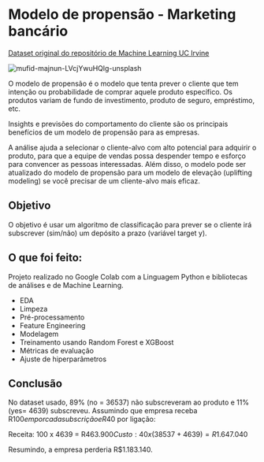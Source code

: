 # Modelo de propensão - Marketing bancário
[Dataset original do repositório de Machine Learning UC Irvine](https://archive.ics.uci.edu/dataset/222/bank+marketing)

![mufid-majnun-LVcjYwuHQlg-unsplash](https://github.com/silvaelaine/propensity_model/assets/103846225/1697ab7e-76ff-46ae-b7c0-c5a0eced8928)

O modelo de propensão é o modelo que tenta prever o cliente que tem intenção ou probabilidade de comprar aquele produto específico. Os produtos variam de fundo de investimento, produto de seguro, empréstimo, etc.

Insights e previsões do comportamento do cliente são os principais benefícios de um modelo de propensão para as empresas.

A análise ajuda a selecionar o cliente-alvo com alto potencial para adquirir o produto, para que a equipe de vendas possa despender tempo e esforço para convencer as pessoas interessadas. Além disso, o modelo pode ser atualizado do modelo de propensão para um modelo de elevação (uplifting modeling) se você precisar de um cliente-alvo mais eficaz.

## Objetivo 
O objetivo é usar um algoritmo de classificação para prever se o cliente irá subscrever (sim/não) um depósito a prazo (variável target y).

## O que foi feito:
Projeto realizado no Google Colab com a Linguagem Python e bibliotecas de análises e de Machine Learning.
* EDA
* Limpeza
* Pré-processamento
* Feature Engineering
* Modelagem
* Treinamento usando Random Forest e XGBoost
* Métricas de evaluação
* Ajuste de hiperparâmetros

## Conclusão
No dataset usado, 89% (no = 36537) não subscreveram ao produto e 11% (yes= 4639) subscreveu. Assumindo que empresa receba R$100 em por cada subscrição e R$40 por ligação:

Receita: 100 x 4639 = R$463.900
Custo: 40 x (38537 + 4639) = R$1.647.040

Resumindo, a empresa perderia R$1.183.140.
